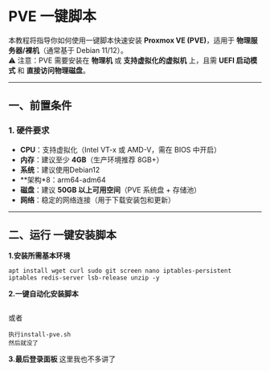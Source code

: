 # PVE 一键脚本

本教程将指导你如何使用一键脚本快速安装 **Proxmox VE (PVE)**，适用于 **物理服务器/裸机**（通常基于 Debian 11/12）。  
⚠️ 注意：PVE 需要安装在 **物理机** 或 **支持虚拟化的虚拟机** 上，且需 **UEFI 启动模式** 和 **直接访问物理磁盘**。

---

## 一、前置条件

### 1. 硬件要求
- **CPU**：支持虚拟化（Intel VT-x 或 AMD-V，需在 BIOS 中开启）
- **内存**：建议至少 **4GB**（生产环境推荐 8GB+）
- **系统**：建议使用Debian12
- **架构*8：arm64-adm64
- **磁盘**：建议 **50GB 以上可用空间**（PVE 系统盘 + 存储池）
- **网络**：稳定的网络连接（用于下载安装包和更新）


---

## 二、运行 一键安装脚本
**1.安装所需基本环境**
```apt update -y
apt install wget curl sudo git screen nano iptables-persistent iptables redis-server lsb-release unzip -y
```

 **2.一键自动化安装脚本**
 
 ```bash https://github.com/Xiaolqy/pve-install/releases/download/untagged-7b080dff48dbf2e9c445/install-pve.sh
 ```
或者
```自行在发布页面下载文件
执行install-pve.sh
然后就没了
```

**3.最后登录面板**
这里我也不多讲了
